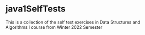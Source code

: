 # java1SelfTests

This is a collection of the self test exercises in Data Structures and Algorithms I course from Winter 2022 Semester
